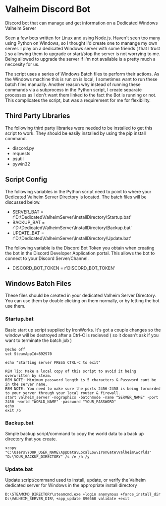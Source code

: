 # Valheim Discord Bot
Discord bot that can manage and get information on a Dedicated Windows Valheim Server

Seen a few bots written for Linux and using Node.js. Haven't seen too many using Python on Windows, so I thought I'd create one to manange my own server. I play on a dedicated Windows server with some friends ( that I trust ) so allowing them to upgrade or start/stop the server is not worrying to me. Being allowed to upgrade the server if I'm not available is a pretty much a neccesity for us.

The script uses a series of Windows Batch files to perform their actions. As the Windows machine this is run on is local, I sometimes want to run these batch files manually. Another reason why instead of running these commands via a subprocess in the Python script, I create separate processes as I don't want them linked to the fact the Bot is running or not. This complicates the script, but was a requirement for me for flexibility.

## Third Party Libraries

The following third party libraries were needed to be installed to get this script to work. They should be easily installed by using the pip install command.

* discord.py
* requests
* psutil
* pywin32

## Script Config

The following variables in the Python script need to point to where your Dedicated Valheim Server Directory is located. The batch files will be discussed below.

* SERVER_BAT = r'D:\Dedicated\ValheimServer\InstallDirectory\Startup.bat'
* BACKUP_BAT = r'D:\Dedicated\ValheimServer\InstallDirectory\Backup.bat'
* UPDATE_BAT = r'D:\Dedicated\ValheimServer\InstallDirectory\Update.bat'

The following variable is the Discord Bot Token you obtain when creating the bot in the Discord Developer Application portal. This allows the bot to connect to your Discord Server/Channel.

* DISCORD_BOT_TOKEN = r'DISCORD_BOT_TOKEN'


## Windows Batch Files

These files should be created in your dedicated Valheim Server Directory. You can use them by double clicking on them normally, or by letting the bot use them. 

### Startup.bat

Basic start up script supplied by IronWorks. It's got a couple changes so the window will be destroyed after a Ctrl-C is recieved ( so it doesn't ask if you want to terminate the batch job )

```
@echo off
set SteamAppId=892970

echo "Starting server PRESS CTRL-C to exit"

REM Tip: Make a local copy of this script to avoid it being overwritten by steam.
REM NOTE: Minimum password length is 5 characters & Password cant be in the server name.
REM NOTE: You need to make sure the ports 2456-2458 is being forwarded to your server through your local router & firewall.
start valheim_server -nographics -batchmode -name "SERVER_NAME" -port 2456 -world "WORLD_NAME" -password "YOUR_PASSWORD"
echo
exit /b
```

### Backup.bat

Simple backup script/command to copy the world data to a back up directory that you create.

```
xcopy "C:\Users\YOUR_USER_NAME\AppData\LocalLow\IronGate\Valheim\worlds" "D:\YOUR_BACKUP_DIRECTORY" /s /e /h /y
```

### Update.bat

Update script/command used to install, update, or verify the Valheim dedicated server for Windows in the appropriate install directory

```
D:\STEAMCMD_DIRECTORY\steamcmd.exe +login anonymous +force_install_dir D:\VALHEIM_SERVER_DIR\ +app_update 896660 validate +exit
```
